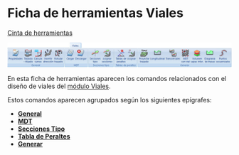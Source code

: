 # Ficha de herramientas Viales

[Cinta de herramientas](../../cinta-de-herramientas/)

![](<../../../.gitbook/assets/Ficha de herramientas Viales.jpg>)

En esta ficha de herramientas aparecen los comandos relacionados con el diseño de viales del [módulo Viales](../../modulo-viales/).

Estos comandos aparecen agrupados según los siguientes epígrafes:

* ****[**General**](viales-general.md)****
* ****[**MDT**](viales-mdt.md)****
* ****[**Secciones Tipo**](secciones-tipo.md)****
* ****[**Tabla de Peraltes**](tabla-de-peraltes.md)****
* ****[**Generar**](viales-generar.md)****
